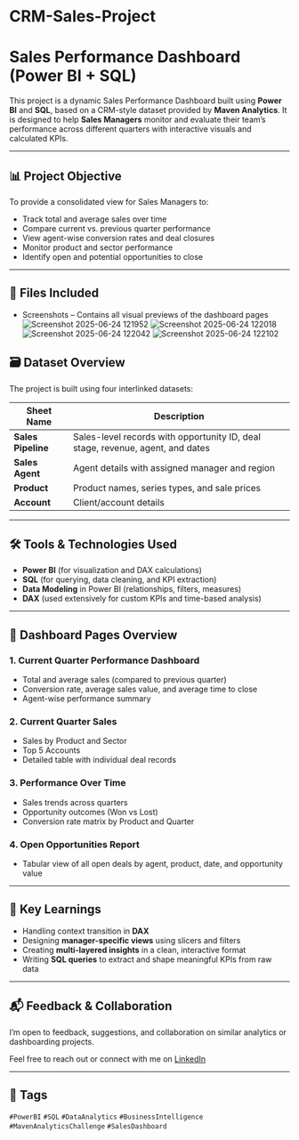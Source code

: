 # CRM-Sales-Project

# Sales Performance Dashboard (Power BI + SQL)

This project is a dynamic Sales Performance Dashboard built using **Power BI** and **SQL**, based on a CRM-style dataset provided by **Maven Analytics**. It is designed to help **Sales Managers** monitor and evaluate their team’s performance across different quarters with interactive visuals and calculated KPIs.

---

## 📊 Project Objective

To provide a consolidated view for Sales Managers to:
- Track total and average sales over time
- Compare current vs. previous quarter performance
- View agent-wise conversion rates and deal closures
- Monitor product and sector performance
- Identify open and potential opportunities to close

---

## 📎 Files Included
- Screenshots – Contains all visual previews of the dashboard pages
![Screenshot 2025-06-24 121952](https://github.com/user-attachments/assets/da8ef4fa-6ed0-40ba-9b3b-f189ddd84930)
![Screenshot 2025-06-24 122018](https://github.com/user-attachments/assets/bae38a20-d0e8-4c7c-a4ef-7a6e07e999d2)
![Screenshot 2025-06-24 122042](https://github.com/user-attachments/assets/667b512f-022c-4cde-a43e-83ef3c17c45a)
![Screenshot 2025-06-24 122102](https://github.com/user-attachments/assets/d89ceb62-c178-4382-8a3f-3839bae137a7)


## 🗃️ Dataset Overview

The project is built using four interlinked datasets:

| Sheet Name      | Description |
|------------------|-------------|
| **Sales Pipeline** | Sales-level records with opportunity ID, deal stage, revenue, agent, and dates |
| **Sales Agent**    | Agent details with assigned manager and region |
| **Product**        | Product names, series types, and sale prices |
| **Account**        | Client/account details |

---

## 🛠️ Tools & Technologies Used

- **Power BI** (for visualization and DAX calculations)
- **SQL** (for querying, data cleaning, and KPI extraction)
- **Data Modeling** in Power BI (relationships, filters, measures)
- **DAX** (used extensively for custom KPIs and time-based analysis)

---

## 📌 Dashboard Pages Overview

### 1. **Current Quarter Performance Dashboard**
- Total and average sales (compared to previous quarter)
- Conversion rate, average sales value, and average time to close
- Agent-wise performance summary

### 2. **Current Quarter Sales**
- Sales by Product and Sector
- Top 5 Accounts
- Detailed table with individual deal records

### 3. **Performance Over Time**
- Sales trends across quarters
- Opportunity outcomes (Won vs Lost)
- Conversion rate matrix by Product and Quarter

### 4. **Open Opportunities Report**
- Tabular view of all open deals by agent, product, date, and opportunity value

---

## 🧠 Key Learnings

- Handling context transition in **DAX**
- Designing **manager-specific views** using slicers and filters
- Creating **multi-layered insights** in a clean, interactive format
- Writing **SQL queries** to extract and shape meaningful KPIs from raw data

---

## 📬 Feedback & Collaboration

I’m open to feedback, suggestions, and collaboration on similar analytics or dashboarding projects.

Feel free to reach out or connect with me on [LinkedIn]((https://www.linkedin.com/in/rahuldey2003/))  

---

## 🔖 Tags

`#PowerBI` `#SQL` `#DataAnalytics` `#BusinessIntelligence` `#MavenAnalyticsChallenge` `#SalesDashboard`

